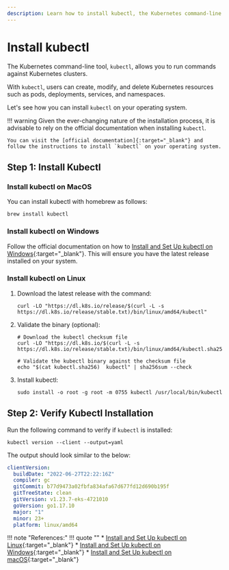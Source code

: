 ```yaml
---
description: Learn how to install kubectl, the Kubernetes command-line tool, with our step-by-step guide for hassle-free setup.
---
```


# Install kubectl

The Kubernetes command-line tool, `kubectl`, allows you to run commands against Kubernetes clusters.

With `kubectl`, users can create, modify, and delete Kubernetes resources such as pods, deployments, services, and namespaces.

Let's see how you can install `kubectl` on your operating system.

!!! warning
    Given the ever-changing nature of the installation process, it is advisable to rely on the official documentation when installing `kubectl`.

    You can visit the [official documentation]{:target="_blank"} and follow the instructions to install `kubectl` on your operating system.


## Step 1: Install Kubectl

### Install kubectl on MacOS

You can install kubectl with homebrew as follows:

```
brew install kubectl
```


### Install kubectl on Windows

Follow the official documentation on how to [Install and Set Up kubectl on Windows]{:target="_blank"}. This will ensure you have the latest release installed on your system.


### Install kubectl on Linux

1. Download the latest release with the command:

    ```
    curl -LO "https://dl.k8s.io/release/$(curl -L -s https://dl.k8s.io/release/stable.txt)/bin/linux/amd64/kubectl"
    ```

2. Validate the binary (optional):

    ```
    # Download the kubectl checksum file
    curl -LO "https://dl.k8s.io/$(curl -L -s https://dl.k8s.io/release/stable.txt)/bin/linux/amd64/kubectl.sha256"

    # Validate the kubectl binary against the checksum file
    echo "$(cat kubectl.sha256)  kubectl" | sha256sum --check
    ```

3. Install kubectl:

    ```
    sudo install -o root -g root -m 0755 kubectl /usr/local/bin/kubectl
    ```



## Step 2: Verify Kubectl Installation

Run the following command to verify if `kubectl` is installed:

```
kubectl version --client --output=yaml
```

The output should look similar to the below:

```yaml
clientVersion:
  buildDate: "2022-06-27T22:22:16Z"
  compiler: gc
  gitCommit: b77d9473a02fbfa834afa67d677fd12d690b195f
  gitTreeState: clean
  gitVersion: v1.23.7-eks-4721010
  goVersion: go1.17.10
  major: "1"
  minor: 23+
  platform: linux/amd64
```


!!! note "References:"
    !!! quote ""
        * [Install and Set Up kubectl on Linux]{:target="_blank"}
        * [Install and Set Up kubectl on Windows]{:target="_blank"}
        * [Install and Set Up kubectl on macOS]{:target="_blank"}


<!-- Hyperlinks -->
[official documentation]: https://kubernetes.io/docs/tasks/tools/
[Install and Set Up kubectl on Linux]: https://kubernetes.io/docs/tasks/tools/install-kubectl-linux/
[Install and Set Up kubectl on Windows]: https://kubernetes.io/docs/tasks/tools/install-kubectl-windows/
[Install and Set Up kubectl on macOS]: https://kubernetes.io/docs/tasks/tools/install-kubectl-macos/